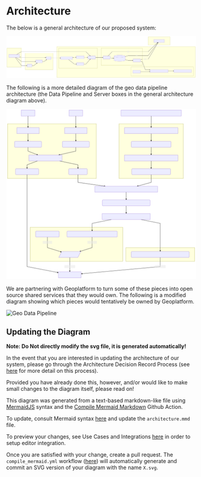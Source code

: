 # Architecture

The below is a general architecture of our proposed system:

![Architecture](architecture-mmd.svg)

The following is a more detailed diagram of the geo data pipeline architecture (the Data Pipeline and Server boxes in the general architecture diagram above).

![Geo Data Pipeline](geodata-pipeline-arch-mmd.svg)

We are partnering with Geoplatform to turn some of these pieces into open source shared services that they would own. The following is a modified diagram showing which pieces would tentatively be owned by Geoplatform.

![Geo Data Pipeline](geodata-pipeline-arch-geoplatform-mmd.png)

## Updating the Diagram

**Note: Do Not directly modify the svg file, it is generated automatically!**

In the event that you are interested in updating the architecture of our system, please go through the Architecture Decision Record Process (see [here](https://github.com/usds/justice40-tool/tree/main/docs/decisions) for more detail on this process).

Provided you have already done this, however, and/or would like to make small changes to the diagram itself, please read on!

This diagram was generated from a text-based markdown-like file using [MermaidJS](https://mermaid-js.github.io/) syntax and the [Compile Mermaid Markdown](https://github.com/marketplace/actions/compile-mermaid-markdown) Github Action.

To update, consult Mermaid syntax [here](https://mermaid-js.github.io/mermaid/#/flowchart) and update the `architecture.mmd` file.

To preview your changes, see Use Cases and Integrations [here](https://mermaid-js.github.io/mermaid/#/integrations) in order to setup editor integration.

Once you are satisfied with your change, create a pull request. The `compile_mermaid.yml` workflow ([here](https://github.com/usds/justice40-tool/blob/main/.github/workflows/compile_mermaid.yml)) will automatically generate and commit an SVG version of your diagram with the name `X.svg`.
